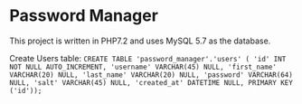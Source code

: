 # Password Manager

This project is written in PHP7.2 and uses MySQL 5.7 as the database. 

Create Users table: 
`CREATE TABLE 'password_manager'.'users' (
   'id' INT NOT NULL AUTO_INCREMENT,
   'username' VARCHAR(45) NULL,
   'first_name' VARCHAR(20) NULL,
   'last_name' VARCHAR(20) NULL,
   'password' VARCHAR(64) NULL,
   'salt' VARCHAR(45) NULL,
   'created_at' DATETIME NULL,
   PRIMARY KEY ('id'));`